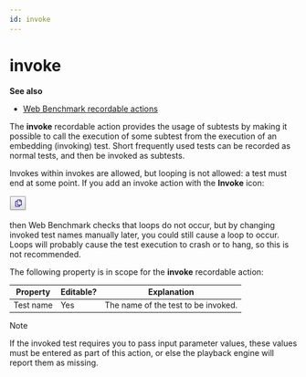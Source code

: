 ```yaml
---
id: invoke
---
```


# invoke

**See also**

- [Web Benchmark recordable actions](/docs/Web%20and%20app%20UIs/Web%20Benchmark%20recordable%20actions)

The **invoke** recordable action provides the usage of subtests by making it possible to call the execution of some subtest from the execution of an embedding (invoking) test. Short frequently used tests can be recorded as normal tests, and then be invoked as subtests.

Invokes within invokes are allowed, but looping is not allowed: a test must end at some point. If you add an invoke action with the **Invoke** icon:

![](./assets/4a6d96d0-8cbd-4436-bbdb-6019b0f55839.png)

then Web Benchmark checks that loops do not occur, but by changing invoked test names manually later, you could still cause a loop to occur. Loops will probably cause the test execution to crash or to hang, so this is not recommended.

The following property is in scope for the **invoke** recordable action:

|**Property**|**Editable?**|**Explanation**|
|--------|--------|--------|
|Test name|Yes     |The name of the test to be invoked.|



> [!NOTE]
> If the invoked test requires you to pass input parameter values, these values must be entered as part of this action, or else the playback engine will report them as missing.

 